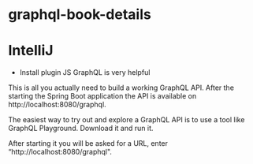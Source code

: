 # graphql-book-details
# IntelliJ
 * Install plugin JS GraphQL is very helpful 
   
This is all you actually need to build a working GraphQL API. After the starting the Spring Boot application the API is available on http://localhost:8080/graphql.

The easiest way to try out and explore a GraphQL API is to use a tool like GraphQL Playground. Download it and run it.

After starting it you will be asked for a URL, enter “http://localhost:8080/graphql".